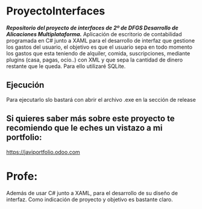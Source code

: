 # ProyectoInterfaces
***Repositorio del proyecto de interfaces de 2º de DFGS Desarrollo de Alicaciones Multiplataforma.***
Aplicación de escritorio de contabilidad programada en C# junto a XAML para el desarrollo de interfaz que gestione los gastos del usuario, el objetivo es que el usuario sepa en todo momento los gastos que esta teniendo de alquiler, comida, suscripciones, mediante plugins (casa, pagas, ocio..) con XML y que sepa la cantidad de dinero restante que le queda. Para ello utilizaré SQLite.

## Ejecución
Para ejecutarlo slo bastará con abrir el archivo .exe en la sección de release

## Si quieres saber más sobre este proyecto te recomiendo que le eches un vistazo a mi portfolio:
https://javiportfolio.odoo.com

# Profe:
Además de usar C# junto a XAML, para el desarrollo de su diseño de interfaz.
Como indicación de proyecto y objetivo es bastante claro.
